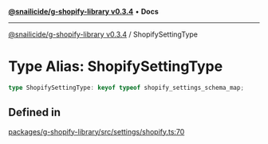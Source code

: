 [**@snailicide/g-shopify-library v0.3.4**](../README.md) • **Docs**

---

[@snailicide/g-shopify-library v0.3.4](../README.md) / ShopifySettingType

# Type Alias: ShopifySettingType

```ts
type ShopifySettingType: keyof typeof shopify_settings_schema_map;
```

## Defined in

[packages/g-shopify-library/src/settings/shopify.ts:70](https://github.com/gbtunney/snailicide-monorepo/blob/master/packages/g-shopify-library/src/settings/shopify.ts#L70)
